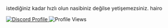 istediğiniz kadar hızlı olun nasibiniz değilse yetişemezsiniz.
hairo

<a href="https://discord.com/users/578594879681331200">
  <img src="https://lanyard.cnrad.dev/api/578594879681331200?animatedDecoration=false&hideTag=false&hideSpotify=true&hideDiscrim=true&showDisplayName=true&hideDecoration=true&hideBadges=true&theme=light&idleMessage=discord.gg%2Fisrail" alt="Discord Profile">
</a>

<img src="https://komarev.com/ghpvc/?username=duckevils&repo=vanity-url-sniper-fast&color=blue" alt="Profile Views">
